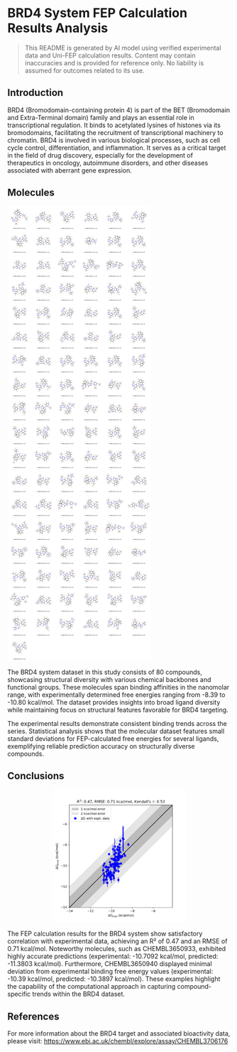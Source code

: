 # BRD4 System FEP Calculation Results Analysis

> This README is generated by AI model using verified experimental data and Uni-FEP calculation results. Content may contain inaccuracies and is provided for reference only. No liability is assumed for outcomes related to its use.

## Introduction

BRD4 (Bromodomain-containing protein 4) is part of the BET (Bromodomain and Extra-Terminal domain) family and plays an essential role in transcriptional regulation. It binds to acetylated lysines of histones via its bromodomains, facilitating the recruitment of transcriptional machinery to chromatin. BRD4 is involved in various biological processes, such as cell cycle control, differentiation, and inflammation. It serves as a critical target in the field of drug discovery, especially for the development of therapeutics in oncology, autoimmune disorders, and other diseases associated with aberrant gene expression.

## Molecules

![Molecular structures of representative compounds](mol_grid.png)

The BRD4 system dataset in this study consists of 80 compounds, showcasing structural diversity with various chemical backbones and functional groups. These molecules span binding affinities in the nanomolar range, with experimentally determined free energies ranging from -8.39 to -10.80 kcal/mol. The dataset provides insights into broad ligand diversity while maintaining focus on structural features favorable for BRD4 targeting.

The experimental results demonstrate consistent binding trends across the series. Statistical analysis shows that the molecular dataset features small standard deviations for FEP-calculated free energies for several ligands, exemplifying reliable prediction accuracy on structurally diverse compounds.

## Conclusions

<p align="center"><img src="result_dG.png" width="300"></p>

The FEP calculation results for the BRD4 system show satisfactory correlation with experimental data, achieving an R² of 0.47 and an RMSE of 0.71 kcal/mol. Noteworthy molecules, such as CHEMBL3650933, exhibited highly accurate predictions (experimental: -10.7092 kcal/mol, predicted: -11.3803 kcal/mol). Furthermore, CHEMBL3650940 displayed minimal deviation from experimental binding free energy values (experimental: -10.39 kcal/mol, predicted: -10.3897 kcal/mol). These examples highlight the capability of the computational approach in capturing compound-specific trends within the BRD4 dataset.

## References

For more information about the BRD4 target and associated bioactivity data, please visit:
https://www.ebi.ac.uk/chembl/explore/assay/CHEMBL3706176